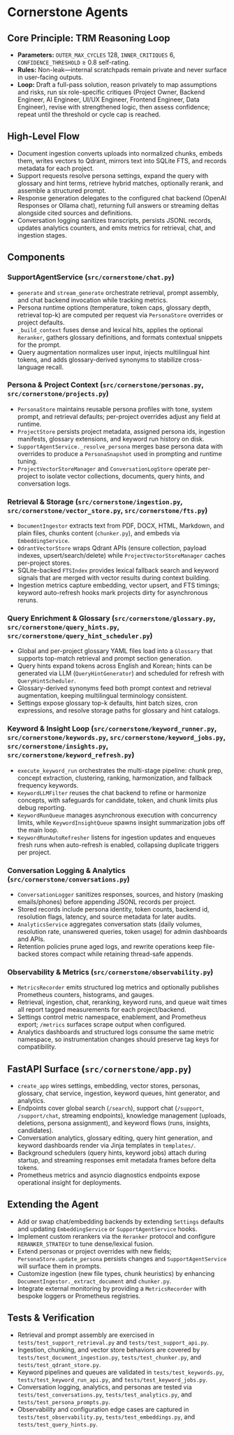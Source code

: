 # Cornerstone Agents

## Core Principle: TRM Reasoning Loop

- **Parameters:** `OUTER_MAX_CYCLES` 128, `INNER_CRITIQUES` 6, `CONFIDENCE_THRESHOLD` ≥ 0.8 self-rating.
- **Rules:** Non-leak—internal scratchpads remain private and never surface in user-facing outputs.
- **Loop:** Draft a full-pass solution, reason privately to map assumptions and risks, run six role-specific critiques (Project Owner, Backend Engineer, AI Engineer, UI/UX Engineer, Frontend Engineer, Data Engineer), revise with strengthened logic, then assess confidence; repeat until the threshold or cycle cap is reached.

## High-Level Flow

- Document ingestion converts uploads into normalized chunks, embeds them, writes vectors to Qdrant, mirrors text into SQLite FTS, and records metadata for each project.
- Support requests resolve persona settings, expand the query with glossary and hint terms, retrieve hybrid matches, optionally rerank, and assemble a structured prompt.
- Response generation delegates to the configured chat backend (OpenAI Responses or Ollama chat), returning full answers or streaming deltas alongside cited sources and definitions.
- Conversation logging sanitizes transcripts, persists JSONL records, updates analytics counters, and emits metrics for retrieval, chat, and ingestion stages.

## Components

### SupportAgentService (`src/cornerstone/chat.py`)

- `generate` and `stream_generate` orchestrate retrieval, prompt assembly, and chat backend invocation while tracking metrics.
- Persona runtime options (temperature, token caps, glossary depth, retrieval top-k) are computed per request via `PersonaStore` overrides or project defaults.
- `_build_context` fuses dense and lexical hits, applies the optional `Reranker`, gathers glossary definitions, and formats contextual snippets for the prompt.
- Query augmentation normalizes user input, injects multilingual hint tokens, and adds glossary-derived synonyms to stabilize cross-language recall.

### Persona & Project Context (`src/cornerstone/personas.py`, `src/cornerstone/projects.py`)

- `PersonaStore` maintains reusable persona profiles with tone, system prompt, and retrieval defaults; per-project overrides adjust any field at runtime.
- `ProjectStore` persists project metadata, assigned persona ids, ingestion manifests, glossary extensions, and keyword run history on disk.
- `SupportAgentService._resolve_persona` merges base persona data with overrides to produce a `PersonaSnapshot` used in prompting and runtime tuning.
- `ProjectVectorStoreManager` and `ConversationLogStore` operate per-project to isolate vector collections, documents, query hints, and conversation logs.

### Retrieval & Storage (`src/cornerstone/ingestion.py`, `src/cornerstone/vector_store.py`, `src/cornerstone/fts.py`)

- `DocumentIngestor` extracts text from PDF, DOCX, HTML, Markdown, and plain files, chunks content (`chunker.py`), and embeds via `EmbeddingService`.
- `QdrantVectorStore` wraps Qdrant APIs (ensure collection, payload indexes, upsert/search/delete) while `ProjectVectorStoreManager` caches per-project stores.
- SQLite-backed `FTSIndex` provides lexical fallback search and keyword signals that are merged with vector results during context building.
- Ingestion metrics capture embedding, vector upsert, and FTS timings; keyword auto-refresh hooks mark projects dirty for asynchronous reruns.

### Query Enrichment & Glossary (`src/cornerstone/glossary.py`, `src/cornerstone/query_hints.py`, `src/cornerstone/query_hint_scheduler.py`)

- Global and per-project glossary YAML files load into a `Glossary` that supports top-match retrieval and prompt section generation.
- Query hints expand tokens across English and Korean; hints can be generated via LLM (`QueryHintGenerator`) and scheduled for refresh with `QueryHintScheduler`.
- Glossary-derived synonyms feed both prompt context and retrieval augmentation, keeping multilingual terminology consistent.
- Settings expose glossary top-k defaults, hint batch sizes, cron expressions, and resolve storage paths for glossary and hint catalogs.

### Keyword & Insight Loop (`src/cornerstone/keyword_runner.py`, `src/cornerstone/keywords.py`, `src/cornerstone/keyword_jobs.py`, `src/cornerstone/insights.py`, `src/cornerstone/keyword_refresh.py`)

- `execute_keyword_run` orchestrates the multi-stage pipeline: chunk prep, concept extraction, clustering, ranking, harmonization, and fallback frequency keywords.
- `KeywordLLMFilter` reuses the chat backend to refine or harmonize concepts, with safeguards for candidate, token, and chunk limits plus debug reporting.
- `KeywordRunQueue` manages asynchronous execution with concurrency limits, while `KeywordInsightQueue` spawns insight summarization jobs off the main loop.
- `KeywordRunAutoRefresher` listens for ingestion updates and enqueues fresh runs when auto-refresh is enabled, collapsing duplicate triggers per project.

### Conversation Logging & Analytics (`src/cornerstone/conversations.py`)

- `ConversationLogger` sanitizes responses, sources, and history (masking emails/phones) before appending JSONL records per project.
- Stored records include persona identity, token counts, backend id, resolution flags, latency, and source metadata for later audits.
- `AnalyticsService` aggregates conversation stats (daily volumes, resolution rate, unanswered queries, token usage) for admin dashboards and APIs.
- Retention policies prune aged logs, and rewrite operations keep file-backed stores compact while retaining thread-safe appends.

### Observability & Metrics (`src/cornerstone/observability.py`)

- `MetricsRecorder` emits structured log metrics and optionally publishes Prometheus counters, histograms, and gauges.
- Retrieval, ingestion, chat, reranking, keyword runs, and queue wait times all report tagged measurements for each project/backend.
- Settings control metric namespace, enablement, and Prometheus export; `/metrics` surfaces scrape output when configured.
- Analytics dashboards and structured logs consume the same metric namespace, so instrumentation changes should preserve tag keys for compatibility.

## FastAPI Surface (`src/cornerstone/app.py`)

- `create_app` wires settings, embedding, vector stores, personas, glossary, chat service, ingestion, keyword queues, hint generator, and analytics.
- Endpoints cover global search (`/search`), support chat (`/support`, `/support/chat`, streaming endpoints), knowledge management (uploads, deletions, persona assignment), and keyword flows (runs, insights, candidates).
- Conversation analytics, glossary editing, query hint generation, and keyword dashboards render via Jinja templates in `templates/`.
- Background schedulers (query hints, keyword jobs) attach during startup, and streaming responses emit metadata frames before delta tokens.
- Prometheus metrics and asyncio diagnostics endpoints expose operational insight for deployments.

## Extending the Agent

- Add or swap chat/embedding backends by extending `Settings` defaults and updating `EmbeddingService` or `SupportAgentService` hooks.
- Implement custom rerankers via the `Reranker` protocol and configure `RERANKER_STRATEGY` to tune dense/lexical fusion.
- Extend personas or project overrides with new fields; `PersonaStore.update_persona` persists changes and `SupportAgentService` will surface them in prompts.
- Customize ingestion (new file types, chunk heuristics) by enhancing `DocumentIngestor._extract_document` and `chunker.py`.
- Integrate external monitoring by providing a `MetricsRecorder` with bespoke loggers or Prometheus registries.

## Tests & Verification

- Retrieval and prompt assembly are exercised in `tests/test_support_retrieval.py` and `tests/test_support_api.py`.
- Ingestion, chunking, and vector store behaviors are covered by `tests/test_document_ingestion.py`, `tests/test_chunker.py`, and `tests/test_qdrant_store.py`.
- Keyword pipelines and queues are validated in `tests/test_keywords.py`, `tests/test_keyword_run_api.py`, and `tests/test_keyword_jobs.py`.
- Conversation logging, analytics, and personas are tested via `tests/test_conversations.py`, `tests/test_analytics.py`, and `tests/test_persona_prompts.py`.
- Observability and configuration edge cases are captured in `tests/test_observability.py`, `tests/test_embeddings.py`, and `tests/test_query_hints.py`.
